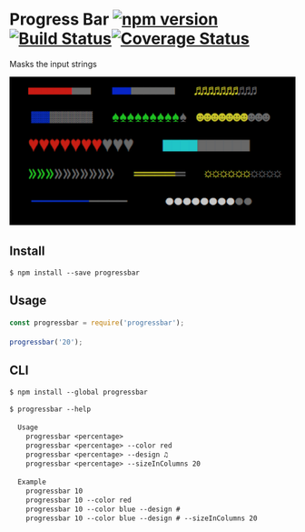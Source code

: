 # Progress Bar [![npm version](https://badge.fury.io/js/progressbar.svg)](https://badge.fury.io/js/progressbar)[![Build Status](https://travis-ci.org/shariati/progressbar.svg?branch=master)](https://travis-ci.org/shariati/progressbar)[![Coverage Status](https://coveralls.io/repos/github/shariati/progressbar/badge.svg?branch=master)](https://coveralls.io/github/shariati/progressbar?branch=master)
Masks the input strings

![](screenshot.png)


## Install

```
$ npm install --save progressbar
```


## Usage

```js
const progressbar = require('progressbar');

progressbar('20');

```


## CLI

```
$ npm install --global progressbar
```

```
$ progressbar --help

  Usage
    progressbar <percentage>
    progressbar <percentage> --color red
    progressbar <percentage> --design ♫
    progressbar <percentage> --sizeInColumns 20

  Example
    progressbar 10
    progressbar 10 --color red
    progressbar 10 --color blue --design #
    progressbar 10 --color blue --design # --sizeInColumns 20
